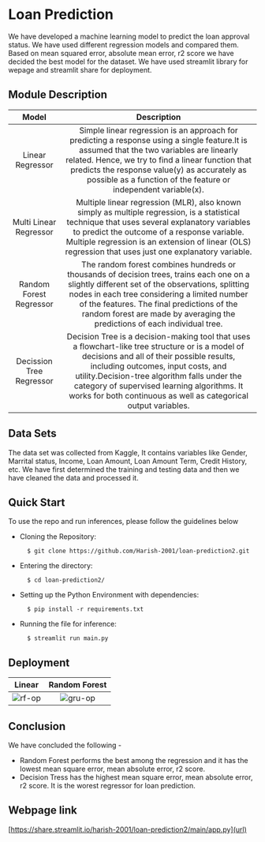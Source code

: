 # Loan Prediction
We have developed a machine learning model to predict the loan approval status. We have used different regression models and compared them. Based on mean squared error, absolute mean error, r2 score we have decided the best model for the dataset. We have used streamlit library for wepage and streamlit share for deployment.
</br>

## Module Description
Model | Description | 
:-------------: | :---------: |
Linear Regressor | Simple linear regression is an approach for predicting a response using a single feature.It is assumed that the two variables are linearly related. Hence, we try to find a linear function that predicts the response value(y) as accurately as possible as a function of the feature or independent variable(x). | 
Multi Linear Regressor | Multiple linear regression (MLR), also known simply as multiple regression, is a statistical technique that uses several explanatory variables to predict the outcome of a response variable. Multiple regression is an extension of linear (OLS) regression that uses just one explanatory variable. | 
Random Forest Regressor | The random forest combines hundreds or thousands of decision trees, trains each one on a slightly different set of the observations, splitting nodes in each tree considering a limited number of the features. The final predictions of the random forest are made by averaging the predictions of each individual tree. |
Decission Tree Regressor | Decision Tree is a decision-making tool that uses a flowchart-like tree structure or is a model of decisions and all of their possible results, including outcomes, input costs, and utility.Decision-tree algorithm falls under the category of supervised learning algorithms. It works for both continuous as well as categorical output variables. |

## Data Sets
The data set was collected from Kaggle, It contains variables like Gender, Marrital status, Income, Loan Amount, Loan Amount Term, Credit History, etc. We have first determined the training and testing data and then we have cleaned the data and processed it.

## Quick Start
To use the repo and run inferences, please follow the guidelines below
</br>
- Cloning the Repository: 

        $ git clone https://github.com/Harish-2001/loan-prediction2.git
        
- Entering the directory: 

        $ cd loan-prediction2/
        
- Setting up the Python Environment with dependencies:

        $ pip install -r requirements.txt

- Running the file for inference:

        $ streamlit run main.py
## Deployment

Linear | Random Forest | 
:-------------: | :---------: |
![rf-op](https://user-images.githubusercontent.com/72653126/143570203-c298ffbd-7705-44b1-b9ba-42d7a7561fc1.png) | ![gru-op](https://user-images.githubusercontent.com/72653126/143570278-3623e0ff-3f3b-4836-a54f-9c48722ad589.png)|

## Conclusion
We have concluded the following -

- Random Forest performs the best among the regression and it has the lowest mean square error, mean absolute error, r2 score.
- Decision Tress has the highest mean square error, mean absolute error, r2 score. It is the worest regressor for loan prediction.

## Webpage link
[https://share.streamlit.io/harish-2001/loan-prediction2/main/app.py](url)
